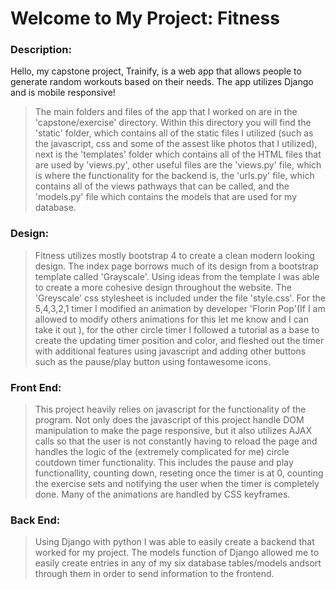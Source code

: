 # Welcome to My Project: Fitness

### Description:
Hello, my capstone project, Trainify, is a web app that allows people to
generate random workouts based on their needs. The app utilizes Django and
is mobile responsive! 

>The main folders and files of the app that I worked on are in the 'capstone/exercise' directory. Within this directory you will find the 'static' folder, which contains all of the static files I utilized (such as the javascript, css and some of the assest like photos that I utilized), next is the 'templates' folder which contains all of the HTML files that are used by 'views.py', other useful files are the 'views.py' file, which is where the functionality for the backend is, the 'urls.py' file, which contains all of the views pathways that can be called, and the 'models.py' file which contains the models that are used for my database.

### Design:
>Fitness utilizes mostly bootstrap 4 to create a clean modern looking design. The index page borrows much of its design from a bootstrap template called 'Grayscale'. Using ideas from the template I was able to create a more cohesive design throughout the website. The 'Greyscale' css stylesheet is included under the file 'style.css'. For the 5,4,3,2,1 timer I modified an animation by developer 'Florin Pop'(If I am allowed to modify others animations for this let me know and I can take it out ), for the other circle timer I followed a tutorial as a base to create the updating timer position and color, and fleshed out the timer with additional features using javascript and adding other buttons such as the pause/play button using fontawesome icons.

### Front End:
>This project heavily relies on javascript for the functionality of the program. Not only does the javascript of this project handle DOM manipulation to make the page responsive, but it also utilizes AJAX calls so that the user is not constantly having to reload the page and handles the logic of the (extremely complicated for me) circle coutdown timer functionality. This includes the pause and play functionallity, counting down, reseting once the timer is at 0, counting the exercise sets and notifying the user when the timer is completely done. Many of the animations are handled by CSS keyframes.

### Back End:
>Using Django with python I was able to easily create a backend that worked for my project. The models function of Django allowed me to easily create entries in any of my six database tables/models andsort through them in order to send information to the frontend.

